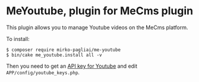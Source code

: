 # MeYoutube, plugin for MeCms plugin

This plugin allows you to manage Youtube videos on the MeCms platform.

To install:

    $ composer require mirko-pagliai/me-youtube
    $ bin/cake me_youtube.install all -v

Then you need to get an [API key for Youtube](https://developers.google.com/youtube/registering_an_application) and edit `APP/config/youtube_keys.php`.